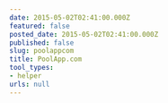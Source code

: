 ```yaml
---
date: 2015-05-02T02:41:00.000Z
featured: false
posted_date: 2015-05-02T02:41:00.000Z
published: false
slug: poolappcom
title: PoolApp.com
tool_types:
- helper
urls: null
---
```


